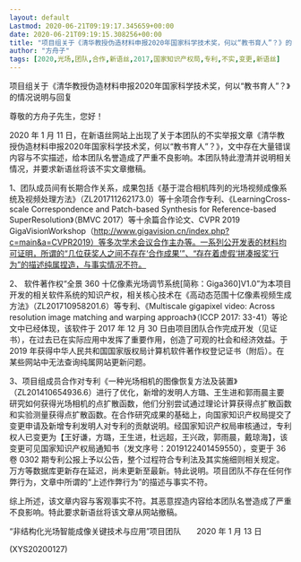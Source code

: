 ```yaml
---
layout: default
Lastmod: 2020-06-21T09:19:17.345659+00:00
date: 2020-06-21T09:19:15.308256+00:00
title: "项目组关于《清华教授伪造材料申报2020年国家科学技术奖，何以“教书育人”？》的"
author: "方舟子"
tags: [2020,光场,团队,合作,新语丝,2017,国家知识产权局,专利,不实,变更,新语丝]
---
```


项目组关于《清华教授伪造材料申报2020年国家科学技术奖，何以“教书育人”？》的情况说明与回复

尊敬的方舟子先生，您好！

2020 年 1 月 11 日，在新语丝网站上出现了关于本团队的不实举报文章《清华教授伪造材料申报2020年国家科学技术奖，何以“教书育人”？》，文中存在大量错误内容与不实描述，给本团队名誉造成了严重不良影响。本团队特此澄清并说明相关情况，并要求新语丝将该不实文章撤稿。

1、团队成员间有长期合作关系，成果包括《基于混合相机阵列的光场视频成像系统及视频处理方法》（ZL201711262173.0）等十余项合作专利、《LearningCross-scale Correspondence and Patch-based Synthesis for Reference-based SuperResolution》（BMVC 2017）等十余篇合作论文、CVPR 2019 GigaVisionWorkshop（http://www.gigavision.cn/index.php?c=main&a=CVPR2019）等多次学术会议合作主办等。一系列公开发表的材料均可证明，所谓的“几位获奖人之间不存在‘合作成果’”、“存在着虚假‘拼凑报奖’行为”的描述纯属捏造，与事实情况不符。

2、 软件著作权“全景 360 十亿像素光场调节系统[简称：Giga360]V1.0”为本项目开发的相关软件系统的知识产权，相关核心技术在《高动态范围十亿像素视频生成方法》（ZL201710958201.6）等专利、《Multiscale gigapixel video: Across resolution image matching and warping approach》（ICCP 2017: 33-41）等论文中已经体现，该软件于 2017 年 12 月 30 日由项目团队合作完成开发（见证书），在过去已在实际应用中发挥了重要作用，创造了可观的社会和经济效益。于 2019 年获得中华人民共和国国家版权局计算机软件著作权登记证书（附后）。在某些网站中无法查询纯属网站更新问题。

3、项目组成员合作对专利《一种光场相机的图像恢复方法及装置》（ZL201410654936.6）进行了优化，新增的发明人方璐、王生进和郭雨晨主要研究如何获得光场相机的点扩散函数，他们分别尝试通过理论计算获得点扩散函数和实验测量获得点扩散函数。在合作研究成果的基础上，向国家知识产权局提交了变更申请及新增专利发明人对专利的贡献说明。经国家知识产权局审核通过，专利权人已变更为【王好谦，方璐，王生进，杜远超，王兴政，郭雨晨，戴琼海】，该变更可见国家知识产权局通知书（发文序号：2019122401459550），变更于 36 卷 0302 期专利公报上予以公告，整个过程符合专利法及其实施细则相关规定。万方等数据库更新存在延迟，尚未更新至最新。特此说明。项目团队不存在任何作弊行为，文章中所谓的“上述作弊行为”的描述与事实不符。

综上所述，该文章内容与客观事实不符。其恶意捏造内容给本团队名誉造成了严重不良影响。特此要求新语丝将该文章从网站撤稿。

“非结构化光场智能成像关键技术与应用”项目团队　　2020 年 1 月 13 日

(XYS20200127)

